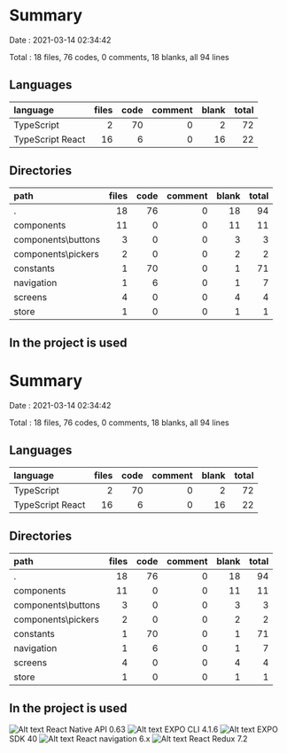 # Summary

Date : 2021-03-14 02:34:42

Total : 18 files,  76 codes, 0 comments, 18 blanks, all 94 lines

## Languages

| language | files | code | comment | blank | total |
| :--- | ---: | ---: | ---: | ---: | ---: |
| TypeScript | 2 | 70 | 0 | 2 | 72 |
| TypeScript React | 16 | 6 | 0 | 16 | 22 |

## Directories

| path | files | code | comment | blank | total |
| :--- | ---: | ---: | ---: | ---: | ---: |
| . | 18 | 76 | 0 | 18 | 94 |
| components | 11 | 0 | 0 | 11 | 11 |
| components\buttons | 3 | 0 | 0 | 3 | 3 |
| components\pickers | 2 | 0 | 0 | 2 | 2 |
| constants | 1 | 70 | 0 | 1 | 71 |
| navigation | 1 | 6 | 0 | 1 | 7 |
| screens | 4 | 0 | 0 | 4 | 4 |
| store | 1 | 0 | 0 | 1 | 1 |

## In the project is used
# Summary

Date : 2021-03-14 02:34:42

Total : 18 files,  76 codes, 0 comments, 18 blanks, all 94 lines

## Languages

| language | files | code | comment | blank | total |
| :--- | ---: | ---: | ---: | ---: | ---: |
| TypeScript | 2 | 70 | 0 | 2 | 72 |
| TypeScript React | 16 | 6 | 0 | 16 | 22 |

## Directories

| path | files | code | comment | blank | total |
| :--- | ---: | ---: | ---: | ---: | ---: |
| . | 18 | 76 | 0 | 18 | 94 |
| components | 11 | 0 | 0 | 11 | 11 |
| components\buttons | 3 | 0 | 0 | 3 | 3 |
| components\pickers | 2 | 0 | 0 | 2 | 2 |
| constants | 1 | 70 | 0 | 1 | 71 |
| navigation | 1 | 6 | 0 | 1 | 7 |
| screens | 4 | 0 | 0 | 4 | 4 |
| store | 1 | 0 | 0 | 1 | 1 |

## In the project is used

![Alt text](https://reactnative.dev/img/header_logo.svg)
React Native API 0.63
![Alt text](https://reactnative.dev/img/header_logo.svg)
EXPO CLI 4.1.6
![Alt text](https://reactnative.dev/img/header_logo.svg)
EXPO SDK 40
![Alt text](https://reactnative.dev/img/header_logo.svg)
React navigation 6.x
![Alt text](https://reactnative.dev/img/header_logo.svg)
React Redux 7.2
